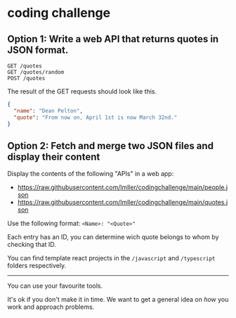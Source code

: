 # coding challenge

## Option 1: Write a web API that returns quotes in JSON format.
```
GET /quotes
GET /quotes/random
POST /quotes
```
The result of the GET requests should look like this.
```json
{
  "name": "Dean Pelton",
  "quote": "From now on, April 1st is now March 32nd."
}
```


## Option 2: Fetch and merge two JSON files and display their content
Display the contents of the following "APIs" in a web app: 
- https://raw.githubusercontent.com/lmller/codingchallenge/main/people.json
- https://raw.githubusercontent.com/lmller/codingchallenge/main/quotes.json

Use the following format: `<Name>: "<Quote>"`

Each entry has an ID, you can determine wich quote belongs to whom by checking that ID.

You can find template react projects in the `/javascript` and `/typescript` folders respectively.

--- 

You can use your favourite tools.

It's ok if you don't make it in time. We want to get a general idea on _how_ you work and approach problems.
